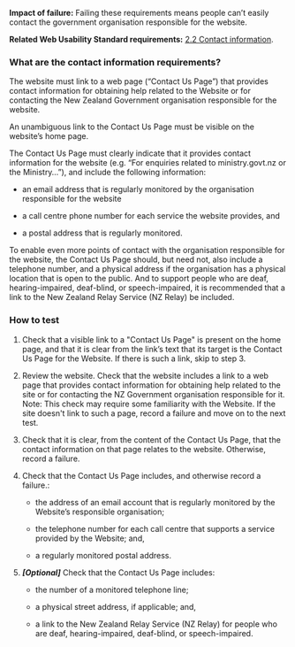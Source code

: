 
**Impact of failure:** Failing these requirements means people can’t easily contact the government organisation responsible for the website.

**Related Web Usability Standard requirements:** [2.2 Contact information](https://webtoolkit.govt.nz/standards/web-usability-standard/#contact).

<div class="details" markdown="1">

### What are the contact information requirements?

The website must link to a web page (“Contact Us Page”) that provides contact information for obtaining help related to the Website or for contacting the New Zealand Government organisation responsible for the website.

An unambiguous link to the Contact Us Page must be visible on the website’s home page.

The Contact Us Page must clearly indicate that it provides contact information for the website (e.g. “For enquiries related to ministry.govt.nz or the Ministry…”), and include the following information:

* an email address that is regularly monitored by the organisation responsible for the website

* a call centre phone number for each service the website provides, and

* a postal address that is regularly monitored.

To enable even more points of contact with the organisation responsible for the website, the Contact Us Page should, but need not, also include a telephone number, and a physical address if the organisation has a physical location that is open to the public. And to support people who are deaf, hearing-impaired, deaf-blind, or speech-impaired, it is recommended that a link to the New Zealand Relay Service (NZ Relay) be included.

</div>

### How to test

1. Check that a visible link to a "Contact Us Page" is present on the home page, and that it is clear from the link’s text that its target is the Contact Us Page for the Website. If there is such a link, skip to step 3.

2. Review the website. Check that the website includes a link to a web page that provides contact information for obtaining help related to the site or for contacting the NZ Government organisation responsible for it. Note: This check may require some familiarity with the Website. If the site doesn't link to such a page, record a failure and move on to the next test.

3. Check that it is clear, from the content of the Contact Us Page, that the contact information on that page relates to the website. Otherwise, record a failure.

4. Check that the Contact Us Page includes, and otherwise record a failure.:

	 * the address of an email account that is regularly monitored by the Website’s responsible organisation;

	 * the telephone number for each call centre that supports a service provided by the Website; and,

	 * a regularly monitored postal address. 

5. **_[Optional]_** Check that the Contact Us Page includes:

	 * the number of a monitored telephone line;

	 * a physical street address, if applicable; and,

	 * a link to the New Zealand Relay Service (NZ Relay) for people who are deaf, hearing-impaired, deaf-blind, or speech-impaired.
